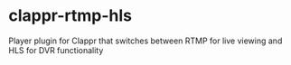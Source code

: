 # clappr-rtmp-hls
Player plugin for Clappr that switches between RTMP for live viewing and HLS for DVR functionality
